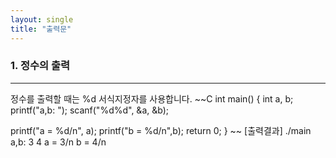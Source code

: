 ```yaml
---
layout: single
title: "출력문"
---
```


### 1. 정수의 출력
---
정수를 출력할 때는 %d 서식지정자를 사용합니다. 
~~C
int main()
{
  int a, b;
  printf("a,b: ");
  scanf("%d%d", &a, &b);

  printf("a = %d/n", a);
  printf("b = %d/n",b);
  return 0;
}
~~
[출력결과]
./main
a,b: 3  4
a = 3/n  b = 4/n
